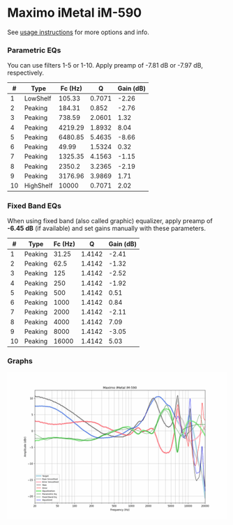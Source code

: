 # Maximo iMetal iM-590
See [usage instructions](https://github.com/jaakkopasanen/AutoEq#usage) for more options and info.

### Parametric EQs
You can use filters 1-5 or 1-10. Apply preamp of -7.81 dB or -7.97 dB, respectively.

|   # | Type      |   Fc (Hz) |      Q |   Gain (dB) |
|-----|-----------|-----------|--------|-------------|
|   1 | LowShelf  |    105.33 | 0.7071 |       -2.26 |
|   2 | Peaking   |    184.31 | 0.852  |       -2.76 |
|   3 | Peaking   |    738.59 | 2.0601 |        1.32 |
|   4 | Peaking   |   4219.29 | 1.8932 |        8.04 |
|   5 | Peaking   |   6480.85 | 5.4635 |       -8.66 |
|   6 | Peaking   |     49.99 | 1.5324 |        0.32 |
|   7 | Peaking   |   1325.35 | 4.1563 |       -1.15 |
|   8 | Peaking   |   2350.2  | 3.2365 |       -2.19 |
|   9 | Peaking   |   3176.96 | 3.9869 |        1.71 |
|  10 | HighShelf |  10000    | 0.7071 |        2.02 |

### Fixed Band EQs
When using fixed band (also called graphic) equalizer, apply preamp of **-6.45 dB** (if available) and set gains manually with these parameters.

|   # | Type    |   Fc (Hz) |      Q |   Gain (dB) |
|-----|---------|-----------|--------|-------------|
|   1 | Peaking |     31.25 | 1.4142 |       -2.41 |
|   2 | Peaking |     62.5  | 1.4142 |       -1.32 |
|   3 | Peaking |    125    | 1.4142 |       -2.52 |
|   4 | Peaking |    250    | 1.4142 |       -1.92 |
|   5 | Peaking |    500    | 1.4142 |        0.51 |
|   6 | Peaking |   1000    | 1.4142 |        0.84 |
|   7 | Peaking |   2000    | 1.4142 |       -2.11 |
|   8 | Peaking |   4000    | 1.4142 |        7.09 |
|   9 | Peaking |   8000    | 1.4142 |       -3.05 |
|  10 | Peaking |  16000    | 1.4142 |        5.03 |

### Graphs
![](./Maximo%20iMetal%20iM-590.png)
